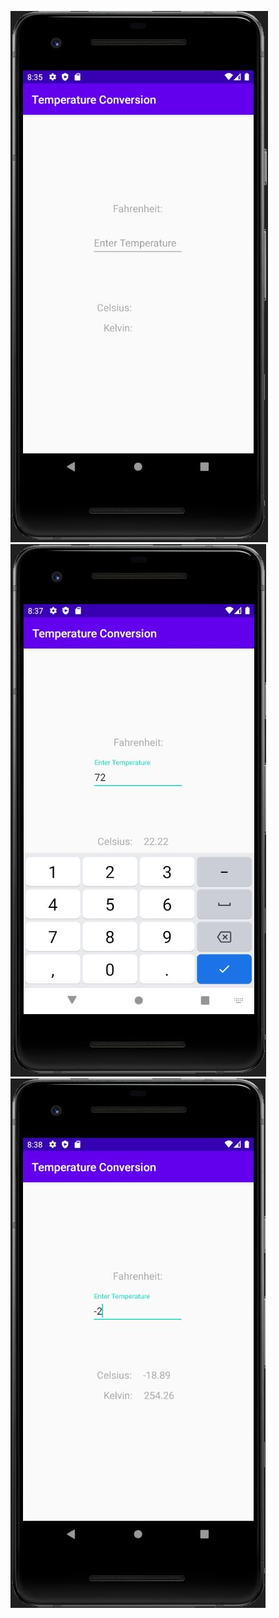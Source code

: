 ![Initial](https://github.com/sarahduv/kotlinPlayground/blob/master/images/initial_screen.JPG?raw=true)
![Input](https://github.com/sarahduv/kotlinPlayground/blob/master/images/input_screen.JPG?raw=true)
![Result](https://github.com/sarahduv/kotlinPlayground/blob/master/images/result_screen.JPG?raw=true)
